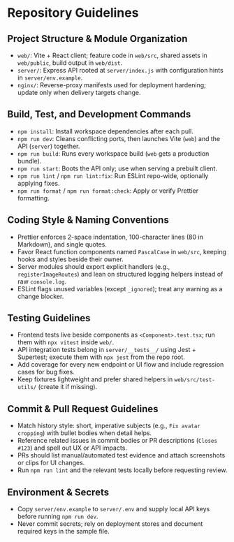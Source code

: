 # Repository Guidelines

## Project Structure & Module Organization
- `web/`: Vite + React client; feature code in `web/src`, shared assets in `web/public`, build output in `web/dist`.
- `server/`: Express API rooted at `server/index.js` with configuration hints in `server/env.example`.
- `nginx/`: Reverse-proxy manifests used for deployment hardening; update only when delivery targets change.

## Build, Test, and Development Commands
- `npm install`: Install workspace dependencies after each pull.
- `npm run dev`: Cleans conflicting ports, then launches Vite (`web`) and the API (`server`) together.
- `npm run build`: Runs every workspace build (`web` gets a production bundle).
- `npm run start`: Boots the API only; use when serving a prebuilt client.
- `npm run lint` / `npm run lint:fix`: Run ESLint repo-wide, optionally applying fixes.
- `npm run format` / `npm run format:check`: Apply or verify Prettier formatting.

## Coding Style & Naming Conventions
- Prettier enforces 2-space indentation, 100-character lines (80 in Markdown), and single quotes.
- Favor React function components named `PascalCase` in `web/src`, keeping hooks and styles beside their owner.
- Server modules should export explicit handlers (e.g., `registerImageRoutes`) and lean on structured logging helpers instead of raw `console.log`.
- ESLint flags unused variables (except `_ignored`); treat any warning as a change blocker.

## Testing Guidelines
- Frontend tests live beside components as `<Component>.test.tsx`; run them with `npx vitest` inside `web/`.
- API integration tests belong in `server/__tests__/` using Jest + Supertest; execute them with `npx jest` from the repo root.
- Add coverage for every new endpoint or UI flow and include regression cases for bug fixes.
- Keep fixtures lightweight and prefer shared helpers in `web/src/test-utils/` (create it if missing).

## Commit & Pull Request Guidelines
- Match history style: short, imperative subjects (e.g., `Fix avatar cropping`) with bullet bodies when detail helps.
- Reference related issues in commit bodies or PR descriptions (`Closes #123`) and spell out UX or API impacts.
- PRs should list manual/automated test evidence and attach screenshots or clips for UI changes.
- Run `npm run lint` and the relevant tests locally before requesting review.

## Environment & Secrets
- Copy `server/env.example` to `server/.env` and supply local API keys before running `npm run dev`.
- Never commit secrets; rely on deployment stores and document required keys in the sample file.
